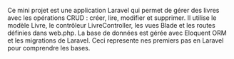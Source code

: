 
Ce mini projet est une application Laravel qui permet de gérer des livres avec les opérations CRUD : créer, lire, modifier et supprimer. Il utilise le modèle Livre, le contrôleur LivreController, les vues Blade et les routes définies dans web.php. La base de données est gérée avec Eloquent ORM et les migrations de Laravel. Ceci represente nes premiers pas en Laravel pour comprendre les bases.
